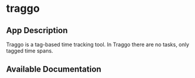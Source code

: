 # traggo

## App Description

Traggo is a tag-based time tracking tool. In Traggo there are no tasks, only tagged time spans.

## Available Documentation

